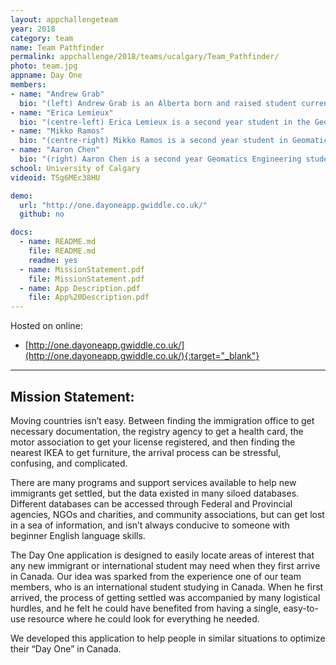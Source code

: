 ```yaml
---
layout: appchallengeteam
year: 2018
category: team
name: Team Pathfinder
permalink: appchallenge/2018/teams/ucalgary/Team_Pathfinder/
photo: team.jpg
appname: Day One
members:
- name: "Andrew Grab"
  bio: "(left) Andrew Grab is an Alberta born and raised student currently in his 2nd year in Geomatics Engineering at the University of Calgary. He loves a challenge and being occupied by various extracurricular activities so that he is never busy."
- name: "Erica Lemieux"
  bio: "(centre-left) Erica Lemieux is a second year student in the Geomatics Engineering program at UofC, specializing in Energy and the Environment.  After spending 4 years running an urban farming business, she is excited to be in the Geomatics program to bring together her passion for re-envisioning underutilized urban spaces with the exciting world of GIS."
- name: "Mikko Ramos"
  bio: "(centre-right) Mikko Ramos is a second year student in Geomatics Engineering at the University of Calgary. Originally from Dubai, he moved to Calgary in 2016 and joined the faculty to explore new options in Engineering. With an interest in finding ways to utilize GIS in new and novel ways, he joined the ECCE Program, aiming to develop and expand his skills in the field."
- name: "Aaron Chen"
  bio: "(right) Aaron Chen is a second year Geomatics Engineering student at the University of Calgary. With his love of programming, art, and design, he aspires to create unique solutions to everyday problems."
school: University of Calgary
videoid: TSg6MEc38HU

demo:
  url: "http://one.dayoneapp.gwiddle.co.uk/"
  github: no

docs:
  - name: README.md
    file: README.md
    readme: yes
  - name: MissionStatement.pdf
    file: MissionStatement.pdf
  - name: App Description.pdf
    file: App%20Description.pdf
---
```


Hosted on online:

- [http://one.dayoneapp.gwiddle.co.uk/](http://one.dayoneapp.gwiddle.co.uk/){:target="_blank"}

---

## Mission Statement:

Moving countries isn’t easy. Between finding the immigration office to get necessary documentation, the registry agency to get a health card, the motor association to get your license registered, and then finding the nearest IKEA to get furniture, the arrival process can be stressful, confusing, and complicated.

There are many programs and support services available to help new immigrants get settled, but the data existed in many siloed databases. Different databases can be accessed through Federal and Provincial agencies, NGOs and charities, and community associations, but can get lost in a sea of information, and isn’t always conducive to someone with beginner English language skills.

The Day One application is designed to easily locate areas of interest that any new immigrant or international student may need when they first arrive in Canada. Our idea was sparked from the experience one of our team members, who is an international student studying in Canada. When he first arrived, the process of getting settled was accompanied by many logistical hurdles, and he felt he could have benefited from having a single, easy-to-use resource where he could look for everything he needed.

We developed this application to help people in similar situations to optimize their “Day One” in Canada.
